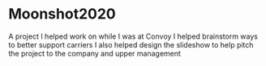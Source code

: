 # Moonshot2020
A project I helped work on while I was at Convoy 
I helped brainstorm ways to better support carriers 
I also helped design the slideshow to help pitch the project to the company and upper management 
